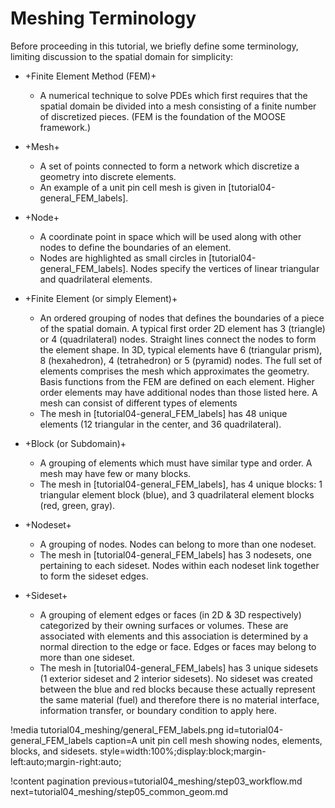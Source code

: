 # Meshing Terminology

Before proceeding in this tutorial, we briefly define some terminology, limiting discussion to the spatial domain for simplicity:

- +Finite Element Method (FEM)+

  - A numerical technique to solve PDEs which first requires that the spatial domain be divided into a mesh consisting of a finite number of discretized pieces. (FEM is the foundation of the MOOSE framework.)

- +Mesh+

  - A set of points connected to form a network which discretize a geometry into discrete elements.
  - An example of a unit pin cell mesh is given in [tutorial04-general_FEM_labels].

- +Node+

  - A coordinate point in space which will be used along with other nodes to define the boundaries of an element.
  - Nodes are highlighted as small circles in [tutorial04-general_FEM_labels]. Nodes specify the vertices of linear triangular and quadrilateral elements.

- +Finite Element (or simply Element)+

  - An ordered grouping of nodes that defines the boundaries of a piece of the spatial domain. A typical first order 2D element has 3 (triangle) or 4 (quadrilateral) nodes. Straight lines connect the nodes to form the element shape. In 3D, typical elements have 6 (triangular prism), 8 (hexahedron), 4 (tetrahedron) or 5 (pyramid) nodes. The full set of elements comprises the mesh which approximates the geometry. Basis functions from the FEM are defined on each element. Higher order elements may have additional nodes than those listed here. A mesh can consist of different types of elements
  - The mesh in [tutorial04-general_FEM_labels] has 48 unique elements (12 triangular in the center, and 36 quadrilateral).

- +Block (or Subdomain)+

  - A grouping of elements which must have similar type and order. A mesh may have few or many blocks.
  - The mesh in [tutorial04-general_FEM_labels], has 4 unique blocks: 1 triangular element block (blue), and 3 quadrilateral element blocks (red, green, gray).

- +Nodeset+

  - A grouping of nodes. Nodes can belong to more than one nodeset.
  - The mesh in [tutorial04-general_FEM_labels] has 3 nodesets, one pertaining to each sideset. Nodes within each nodeset link together to form the sideset edges.

- +Sideset+

  - A grouping of element edges or faces (in 2D & 3D respectively) categorized by their owning surfaces or volumes. These are associated with elements and this association is determined by a normal direction to the edge or face. Edges or faces may belong to more than one sideset.
  - The mesh in [tutorial04-general_FEM_labels] has 3 unique sidesets (1 exterior sideset and 2 interior sidesets). No sideset was created between the blue and red blocks because these actually represent the same material (fuel) and therefore there is no material interface, information transfer, or boundary condition to apply here.

!media tutorial04_meshing/general_FEM_labels.png
       id=tutorial04-general_FEM_labels
       caption=A unit pin cell mesh showing nodes, elements, blocks, and sidesets.
       style=width:100%;display:block;margin-left:auto;margin-right:auto;

!content pagination previous=tutorial04_meshing/step03_workflow.md
                    next=tutorial04_meshing/step05_common_geom.md

